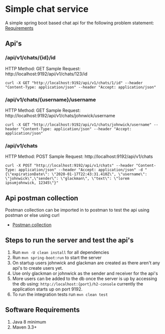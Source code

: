 # Simple chat service
A simple spring boot based chat api for the following problem statement:
[Requirements](https://github.com/tarungulati1988/ChatClient/blob/master/REQUIREMENTS.md)

## Api's
###  /api/v1/chats/{id}/id
HTTP Method: GET
Sample Request: http://localhost:9192/api/v1/chats/123/id
~~~~
curl -X GET "http://localhost:9192/api/v1/chats/1/id" --header "Content-Type: application/json" --header "Accept: application/json"
~~~~

###  /api/v1/chats/{username}/username
HTTP Method: GET
Sample Request: http://localhost:9192/api/v1/chats/johnwick/username
~~~~
curl -X GET "http://localhost:9192/api/v1/chats/johnwick/username" --header "Content-Type: application/json" --header "Accept: application/json"
~~~~

###  /api/v1/chats
HTTP Method: POST
Sample Request: http://localhost:9192/api/v1/chats
~~~~
curl -X POST "http://localhost:9192/api/v1/chats" --header "Content-Type: application/json" --header "Accept: application/json" -d "{\"expirationDate\": \"2020-01-17T22:43:31.410Z\", \"username\": \"johnwick\",\"sender\": \"glackman\", \"text\": \"lorem ipsumjohnwick, 12345\"}"
~~~~

## Api postman collection
Postman collection can be imported in to postman to test the api using postman or else using curl
- [Postman collection](https://github.com/tarungulati1988/ChatClient/blob/master/Chat%20Client.postman_collection.json)


## Steps to run the server and test the api's
1. Run ```mvn -U clean install``` for all dependencies
2. Run ```mvn spring-boot:run``` to start the server
3. On startup users johnwick and glackman are created as there aren't any api's to create users yet.
4. Use only glackman or johnwick as the sender and receiver for the api's
5. More users can be added to the db once the server is up by accessing the db using: ```http://localhost:{port}/h2-console``` currently the application starts up on port 9192.
6. To run the integration tests run ```mvn clean test```


## Software Requirements
1. Java 8 minimum
2. Maven 3.3+



